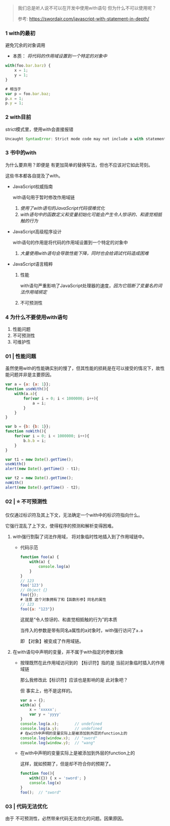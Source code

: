 > 我们总是听人说不可以在开发中使用with语句 但为什么不可以使用呢？
>
> 参考: https://swordair.com/javascript-with-statement-in-depth/

### 1 with的最初

避免冗余的对象调用

- 本质： *将代码的作用域设置到一个特定的对象中*

````js
with(foo.bar.barz) {
    x = 1;
    y = 1;
}

# 相当于
var p = foo.bar.baz;
p.x = 1;
p.y = 1;
````

### 2 with目前

strict模式里，使用with会直接报错

```js
Uncaught SyntaxError: Strict mode code may not include a with statement
```

### 3 书中的with

为什么要弃用？即便是 有更加简单的替换写法，但也不应该对它如此苛刻。

这些书本都各自提及了with。

- JavaScript权威指南

  with语句用于暂时修改作用域链

  1. *使用了with语句的JavaScript代码很难优化*
  2. *with语句中的函数定义和变量初始化可能会产生令人惊讶的、和直觉相抵触的行为*

- JavaScript高级程序设计

  with语句的作用是将代码的作用域设置到一个特定的对象中

  1. *大量使用with语句会导致性能下降，同时也会给调试代码造成困难*

- JavaScript语言精粹

  1. 性能

     with语句严重影响了JavaScript处理器的速度，*因为它阻断了变量名的词法作用域绑定*

  2. 不可预测性

### 4 为什么不要使用with语句

1. 性能问题
2. 不可预测性
3. 可维护性

### 01 | 性能问题

虽然使用with的性能确实别的慢了，但其性能的损耗是在可以接受的情况下，故性能问题并非是主要原因。

```js
var a = {a: {a: 1}};
function useWith(){
	with(a.a){
		for(var i = 0; i < 1000000; i++){
			a = i; 
		}
	}
}

var b = {b: {b: 1}};
function noWith(){
	for(var i = 0; i < 1000000; i++){
		b.b.b = i; 
	}
}

var t1 = new Date().getTime();
useWith()
alert(new Date().getTime() - t1);

var t2 = new Date().getTime();
noWith()
alert(new Date().getTime() - t2);
```

### 02 | ⭐ 不可预测性

仅仅通过标识符及其上下文，无法确定一个with中的标识符指向什么。

它强行混乱了上下文，使得程序的预测和解析变得困难。

1. with强行割裂了词法作用域， 将对象临时性地插入到了作用域链中。

   - 代码示范

     ````js
     function foo(a) {
         with(a) {
             console.log(a)
         }
     }
     // 123
     foo('123')
     // Object {}
     foo({});
     # 注意 这个对象拥有了和【函数形参】同名的属性
     // 123
     foo({a: "123"})
     ````

     这就是“令人惊讶的、和直觉相抵触的行为”的本质

     当传入的参数是带有同名a属性的a对象时，with强行访问了`a.a`

     即 【对象】被变成了作用域链。

2. 在with语句中声明的变量，并不属于with指定的参数对象

   - 按理既然在此作用域访问到的 【标识符】指的是 当前对象临时插入的作用域链

     那么我修改此【标识符】应该也是影响的是 此对象吧？

     但 事实上，他不是这样的。

     ````js
     var a = {};
     with(a) {
         x = 'xxxxx';
         var y = 'yyyy'
     }
     console.log(a.x);       // undefined
     console.log(a.y);       // undefined
     # 在with中声明的变量实际上是被添加到外层的function上的
     console.log(window.x);  // "sword"
     console.log(window.y);  // "wang"
     ````

   - 在with中声明的变量实际上是被添加到外层的function上的

     这样，就如预期了，但是却不符合你的预期了。

     ```js
     function foo(){
         with({}) { x = 'sword'; }
         console.log(x)
     }
     foo();  // "sword"
     ```

### 03 | 代码无法优化

由于 不可预测性，必然带来代码无法优化的问题。因果原因。

